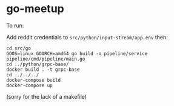 # go-meetup

To run:

Add reddit credentials to `src/python/input-stream/app.env`
then:
```
cd src/go
GOOS=linux GOARCH=amd64 go build -o pipeline/service pipeline/cmd/pipeline/main.go
cd ../python/grpc-base/
docker build . -t grpc-base
cd ../../../
docker-compose build
docker-compose up
```
(sorry for the lack of a makefile)
